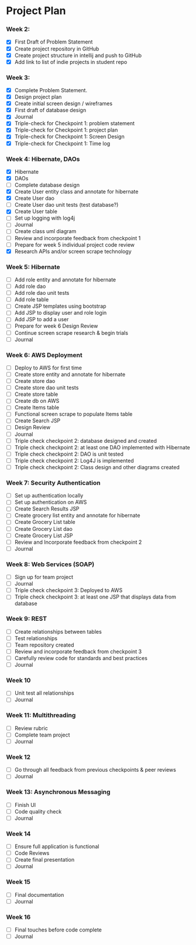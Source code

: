 # Project Plan

### Week 2:
- [X] First Draft of Problem Statement
- [X] Create project repository in GitHub
- [X] Create project structure in intellij and push to GitHub
- [X] Add link to list of indie projects in student repo

### Week 3:
- [X] Complete Problem Statement.
- [X] Design project plan 
- [X] Create initial screen design / wireframes
- [X] First draft of database design
- [X] Journal
- [X] Triple-check for Checkpoint 1: problem statement
- [X] Triple-check for Checkpoint 1: project plan
- [X] Triple-check for Checkpoint 1: Screen Design
- [X] Triple-check for Checkpoint 1: Time log

### Week 4: Hibernate, DAOs
- [X] Hibernate
- [X] DAOs
- [ ] Complete database design
- [X] Create User entity class and annotate for hibernate
- [X] Create User dao
- [ ] Create User dao unit tests (test database?)
- [X] Create User table
- [ ] Set up logging with log4j
- [ ] Journal
- [ ] Create class uml diagram
- [ ] Review and incorporate feedback from checkpoint 1
- [ ] Prepare for week 5 individual project code review
- [X] Research APIs and/or screen scrape technology

### Week 5: Hibernate
- [ ] Add role entity and annotate for hibernate
- [ ] Add role dao
- [ ] Add role dao unit tests
- [ ] Add role table
- [ ] Create JSP templates using bootstrap
- [ ] Add JSP to display user and role login
- [ ] Add JSP to add a user
- [ ] Prepare for week 6 Design Review
- [ ] Continue screen scrape research & begin trials
- [ ] Journal

### Week 6: AWS Deployment
- [ ] Deploy to AWS for first time
- [ ] Create store entity and annotate for hibernate
- [ ] Create store dao
- [ ] Create store dao unit tests
- [ ] Create store table
- [ ] Create db on AWS
- [ ] Create Items table
- [ ] Functional screen scrape to populate Items table
- [ ] Create Search JSP
- [ ] Design Review
- [ ] Journal
- [ ] Triple check checkpoint 2: database designed and created
- [ ] Triple check checkpoint 2: at least one DAO implemented with Hibernate
- [ ] Triple check checkpoint 2: DAO is unit tested 
- [ ] Triple check checkpoint 2: Log4J is implemented
- [ ] Triple check checkpoint 2: Class design and other diagrams created

### Week 7: Security Authentication
- [ ] Set up authentication locally
- [ ] Set up authentication on AWS
- [ ] Create Search Results JSP
- [ ] Create grocery list entity and annotate for hibernate
- [ ] Create Grocery List table
- [ ] Create Grocery List dao
- [ ] Create Grocery List JSP
- [ ] Review and Incorporate feedback from checkpoint 2
- [ ] Journal

### Week 8: Web Services (SOAP) 
- [ ] Sign up for team project
- [ ] Journal
- [ ] Triple check checkpoint 3: Deployed to AWS
- [ ] Triple check checkpoint 3: at least one JSP that displays data from database

### Week 9: REST
- [ ] Create relationships between tables 
- [ ] Test relationships
- [ ] Team repository created
- [ ] Review and incorporate feedback from checkpoint 3
- [ ] Carefully review code for standards and best practices
- [ ] Journal

### Week 10
- [ ] Unit test all relationships
- [ ] Journal

### Week 11: Multithreading
- [ ] Review rubric
- [ ] Complete team project
- [ ] Journal

### Week 12
- [ ] Go through all feedback from previous checkpoints & peer reviews
- [ ] Journal

### Week 13: Asynchronous Messaging
- [ ] Finish UI
- [ ] Code quality check
- [ ] Journal

### Week 14
- [ ] Ensure full application is functional
- [ ] Code Reviews
- [ ] Create final presentation
- [ ] Journal

### Week 15
- [ ] Final documentation
- [ ] Journal

### Week 16
- [ ] Final touches before code complete
- [ ] Journal